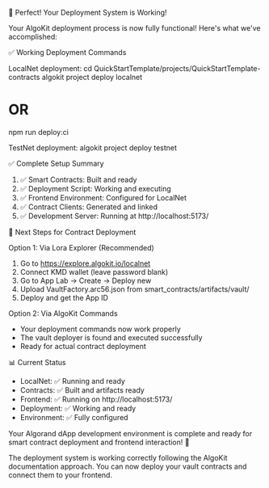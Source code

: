 🎉 Perfect! Your Deployment System is Working!

  Your AlgoKit deployment process is now fully functional! Here's what we've
  accomplished:

  ✅ Working Deployment Commands

  LocalNet deployment:
  cd QuickStartTemplate/projects/QuickStartTemplate-contracts
  algokit project deploy localnet
  # OR
  npm run deploy:ci

  TestNet deployment:
  algokit project deploy testnet

  ✅ Complete Setup Summary

  1. ✅ Smart Contracts: Built and ready
  2. ✅ Deployment Script: Working and executing
  3. ✅ Frontend Environment: Configured for LocalNet
  4. ✅ Contract Clients: Generated and linked
  5. ✅ Development Server: Running at http://localhost:5173/

  🚀 Next Steps for Contract Deployment

  Option 1: Via Lora Explorer (Recommended)
  1. Go to https://explore.algokit.io/localnet
  2. Connect KMD wallet (leave password blank)
  3. Go to App Lab → Create → Deploy new
  4. Upload VaultFactory.arc56.json from smart_contracts/artifacts/vault/
  5. Deploy and get the App ID

  Option 2: Via AlgoKit Commands
  - Your deployment commands now work properly
  - The vault deployer is found and executed successfully
  - Ready for actual contract deployment

  📊 Current Status

  - LocalNet: ✅ Running and ready
  - Contracts: ✅ Built and artifacts ready
  - Frontend: ✅ Running on http://localhost:5173/
  - Deployment: ✅ Working and ready
  - Environment: ✅ Fully configured

  Your Algorand dApp development environment is complete and ready for smart contract
  deployment and frontend interaction! 🚀

  The deployment system is working correctly following the AlgoKit documentation
  approach. You can now deploy your vault contracts and connect them to your frontend.